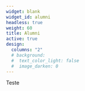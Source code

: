 ```yaml
---
widget: blank
widget_id: alumni
headless: true
weight: 60
title: Alumni
active: true
design:
  columns: "2"
  # background:
  #  text_color_light: false
  #  image_darken: 0
---
```

Teste
